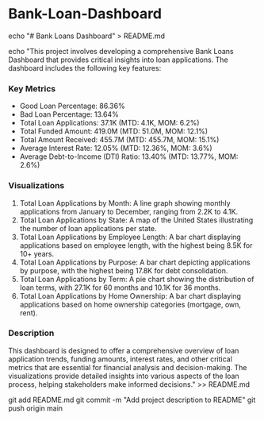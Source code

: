 # Bank-Loan-Dashboard
echo "# Bank Loans Dashboard" > README.md

echo "This project involves developing a comprehensive Bank Loans Dashboard that provides critical insights into loan applications. The dashboard includes the following key features:

### Key Metrics
- Good Loan Percentage: 86.36%
- Bad Loan Percentage: 13.64%
- Total Loan Applications: 37.1K (MTD: 4.1K, MOM: 6.2%)
- Total Funded Amount: 419.0M (MTD: 51.0M, MOM: 12.1%)
- Total Amount Received: 455.7M (MTD: 455.7M, MOM: 15.1%)
- Average Interest Rate: 12.05% (MTD: 12.36%, MOM: 3.6%)
- Average Debt-to-Income (DTI) Ratio: 13.40% (MTD: 13.77%, MOM: 2.6%)

### Visualizations
1. Total Loan Applications by Month: A line graph showing monthly applications from January to December, ranging from 2.2K to 4.1K.
2. Total Loan Applications by State: A map of the United States illustrating the number of loan applications per state.
3. Total Loan Applications by Employee Length: A bar chart displaying applications based on employee length, with the highest being 8.5K for 10+ years.
4. Total Loan Applications by Purpose: A bar chart depicting applications by purpose, with the highest being 17.8K for debt consolidation.
5. Total Loan Applications by Term: A pie chart showing the distribution of loan terms, with 27.1K for 60 months and 10.1K for 36 months.
6. Total Loan Applications by Home Ownership: A bar chart displaying applications based on home ownership categories (mortgage, own, rent).

### Description
This dashboard is designed to offer a comprehensive overview of loan application trends, funding amounts, interest rates, and other critical metrics that are essential for financial analysis and decision-making. The visualizations provide detailed insights into various aspects of the loan process, helping stakeholders make informed decisions." >> README.md

git add README.md
git commit -m "Add project description to README"
git push origin main
